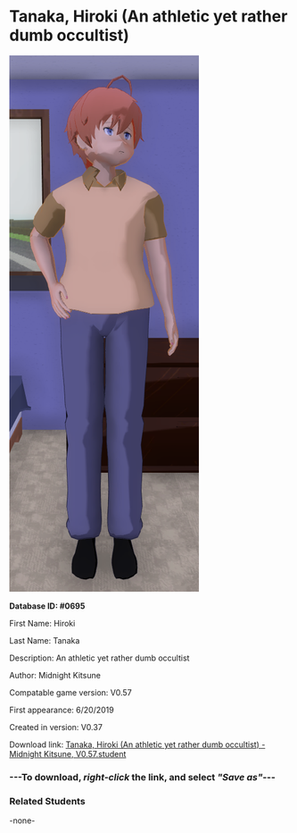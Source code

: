 # Tanaka, Hiroki (An athletic yet rather dumb occultist)

<img src="../../Files/Images/Tanaka, Hiroki (An athletic yet rather dumb occultist).png" title="Tanaka, Hiroki (An athletic yet rather dumb occultist) - Midnight Kitsune, V0.57">

**Database ID: #0695**

First Name: Hiroki

Last Name: Tanaka

Description: An athletic yet rather dumb occultist

Author: Midnight Kitsune

Compatable game version: V0.57

First appearance: 6/20/2019

Created in version: V0.37

Download link: <a href="https://raw.githubusercontent.com/Arbiter1223/Daigaku-Gurashi-Custom-Students/master/Files/Student%20Files/Tanaka%2C%20Hiroki%20(An%20athletic%20yet%20rather%20dumb%20occultist)%20-%20Midnight%20Kitsune%2C%20V0.57.student">Tanaka, Hiroki (An athletic yet rather dumb occultist) - Midnight Kitsune, V0.57.student</a>

### ---**To download, _right-click_ the link, and select _"Save as"_**---

### Related Students

-none-
